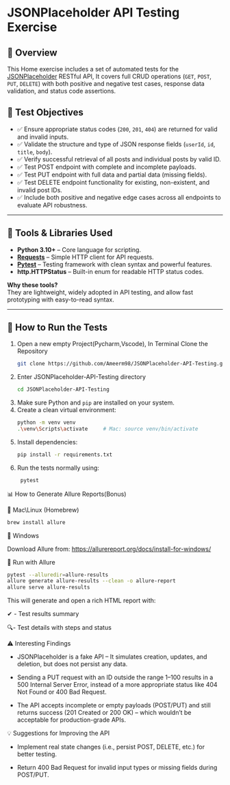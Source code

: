 # JSONPlaceholder API Testing Exercise

## 📌 Overview

This Home exercise includes a set of automated tests for the [JSONPlaceholder](https://jsonplaceholder.typicode.com) RESTful API,
It covers full CRUD operations (`GET`, `POST`, `PUT`, `DELETE`) with both positive and negative test cases, response data validation, and status code assertions.

## 🎯 Test Objectives


- ✅ Ensure appropriate status codes (`200`, `201`, `404`) are returned for valid and invalid inputs.
- ✅ Validate the structure and type of JSON response fields (`userId`, `id`, `title`, `body`).
- ✅ Verify successful retrieval of all posts and individual posts by valid ID.
- ✅ Test POST endpoint with complete and incomplete payloads.
- ✅ Test PUT endpoint with full data and partial data (missing fields).
- ✅ Test DELETE endpoint functionality for existing, non-existent, and invalid post IDs.
- ✅ Include both positive and negative edge cases across all endpoints to evaluate API robustness.



---


## 🔧 Tools & Libraries Used

- **Python 3.10+** – Core language for scripting.
- **[Requests](https://docs.python-requests.org/)** – Simple HTTP client for API requests.
- **[Pytest](https://docs.pytest.org/)** – Testing framework with clean syntax and powerful features.
- **http.HTTPStatus** – Built-in enum for readable HTTP status codes.

**Why these tools?**  
They are lightweight, widely adopted in API testing, and allow fast prototyping with easy-to-read syntax.

---

## 🚀 How to Run the Tests

1. Open a new empty Project(Pycharm,Vscode), In Terminal Clone the Repository
   ```bash
   git clone https://github.com/Ameerm98/JSONPlaceholder-API-Testing.git
2. Enter JSONPlaceholder-API-Testing directory 
   ```bash
   cd JSONPlaceholder-API-Testing
3. Make sure Python and `pip` are installed on your system.
4. Create a clean virtual environment:
   ```bash
   python -m venv venv
   .\venv\Scripts\activate     # Mac: source venv/bin/activate      
   
5. Install dependencies:
   ```bash
   pip install -r requirements.txt
6. Run the tests normally using:
   ```bash
    pytest

📊 How to Generate Allure Reports(Bonus)

🔹 Mac\Linux (Homebrew)
   ```bash 
   brew install allure
```
🔹 Windows

Download Allure from: https://allurereport.org/docs/install-for-windows/

🧪 Run with Allure
   ```bash
   pytest --alluredir=allure-results
   allure generate allure-results --clean -o allure-report
   allure serve allure-results
   ```
This will generate and open a rich HTML report with:

✔ - Test results summary

🔍- Test details with steps and status

⚠️ Interesting Findings
- JSONPlaceholder is a fake API – It simulates creation, updates, and deletion, but does not persist any data.

- Sending a PUT request with an ID outside the range 1–100 results in a 500 Internal Server Error, instead of a more appropriate status like 404 Not Found or 400 Bad Request.

- The API accepts incomplete or empty payloads (POST/PUT) and still returns success (201 Created or 200 OK) – which wouldn’t be acceptable for production-grade APIs.



💡 Suggestions for Improving the API

 - Implement real state changes (i.e., persist POST, DELETE, etc.) for better testing.

 - Return 400 Bad Request for invalid input types or missing fields during POST/PUT.

